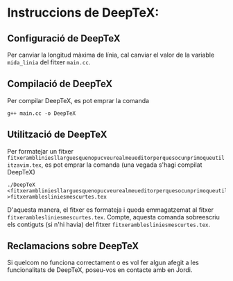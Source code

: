 # Instruccions de DeepTeX:
## Configuració de DeepTeX
Per canviar la longitud màxima de línia, cal canviar el valor de la variable `mida_linia` del fitxer `main.cc`.
## Compilació de DeepTeX
Per compilar DeepTeX, es pot emprar la comanda
```
g++ main.cc -o DeepTeX
```
## Utilització de DeepTeX
Per formatejar un fitxer `fitxerambliniesllarguesquenopucveurealmeueditorperquesocunprimoqueutilitzavim.tex`, es pot emprar la comanda (una vegada s'hagi compilat DeepTeX)
```
./DeepTeX <fitxerambliniesllarguesquenopucveurealmeueditorperquesocunprimoqueutilitzavim.tex >fitxeramblesliniesmescurtes.tex
```
D'aquesta manera, el fitxer es formateja i queda emmagatzemat al fitxer `fitxeramblesliniesmescurtes.tex`. Compte, aquesta comanda sobreescriu els contiguts (si n'hi havia) del fitxer `fitxeramblesliniesmescurtes.tex`.
## Reclamacions sobre DeepTeX
Si quelcom no funciona correctament o es vol fer algun afegit a les funcionalitats de DeepTeX, poseu-vos en contacte amb en Jordi.
